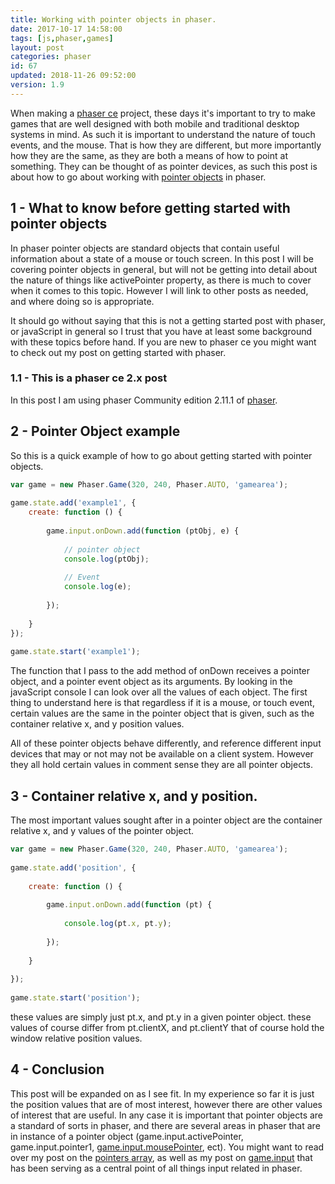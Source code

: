 ```yaml
---
title: Working with pointer objects in phaser.
date: 2017-10-17 14:58:00
tags: [js,phaser,games]
layout: post
categories: phaser
id: 67
updated: 2018-11-26 09:52:00
version: 1.9
---
```


When making a [phaser ce](https://photonstorm.github.io/phaser-ce/) project, these days it's important to try to make games that are well designed with both mobile and traditional desktop systems in mind. As such it is important to understand the nature of touch events, and the mouse. That is how they are different, but more importantly how they are the same, as they are both a means of how to point at something. They can be thought of as pointer devices, as such this post is about how to go about working with [pointer objects](https://photonstorm.github.io/phaser-ce/Phaser.Pointer.html) in phaser.

<!-- more -->

## 1 - What to know before getting started with pointer objects

In phaser pointer objects are standard objects that contain useful information about a state of a mouse or touch screen. In this post I will be covering pointer objects in general, but will not be getting into detail about the nature of things like activePointer property, as there is much to cover when it comes to this topic. However I will link to other posts as needed, and where doing so is appropriate.

It should go without saying that this is not a getting started post with phaser, or javaScript in general so I trust that you have at least some background with these topics before hand. If you are new to phaser ce you might want to check out my post on getting started with phaser.

### 1.1 - This is a phaser ce 2.x post

In this post I am using phaser Community edition 2.11.1 of [phaser](https://phaser.io/).

## 2 - Pointer Object example

So this is a quick example of how to go about getting started with pointer objects.

```js
var game = new Phaser.Game(320, 240, Phaser.AUTO, 'gamearea');
 
game.state.add('example1', {
    create: function () {
 
        game.input.onDown.add(function (ptObj, e) {
 
            // pointer object
            console.log(ptObj);
 
            // Event
            console.log(e);
 
        });
 
    }
});
 
game.state.start('example1');
```

The function that I pass to the add method of onDown receives a pointer object, and a pointer event object as its arguments. By looking in the javaScript console I can look over all the values of each object. The first thing to understand here is that regardless if it is a mouse, or touch event, certain values are the same in the pointer object that is given, such as the container relative x, and y position values.

All of these pointer objects behave differently, and reference different input devices that may or not may not be available on a client system. However they all hold certain values in comment sense they are all pointer objects.

## 3 - Container relative x, and y position.

The most important values sought after in a pointer object are the container relative x, and y values of the pointer object.

```js
var game = new Phaser.Game(320, 240, Phaser.AUTO, 'gamearea');
 
game.state.add('position', {
 
    create: function () {
 
        game.input.onDown.add(function (pt) {
 
            console.log(pt.x, pt.y);
 
        });
 
    }
 
});
 
game.state.start('position');
```

these values are simply just pt.x, and pt.y in a given pointer object. these values of course differ from pt.clientX, and pt.clientY that of course hold the window relative position values.

## 4 - Conclusion

This post will be expanded on as I see fit. In my experience so far it is just the position values that are of most interest, however there are other values of interest that are useful. In any case it is important that pointer objects are a standard of sorts in phaser, and there are several areas in phaser that are in instance of a pointer object (game.input.activePointer, game.input.pointer1, [game.input.mousePointer](/2017/10/12/phaser-input-mousepointer/), ect). You might want to read over my post on the [pointers array](/2017/10/19/phaser-input-pointers/), as well as my post on [game.input](/2017/10/13/phaser-gameobj-input/) that has been serving as a central point of all things input related in phaser.
